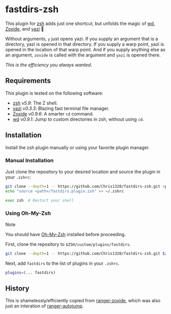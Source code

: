 # fastdirs-zsh

This plugin for [zsh](https://www.zsh.org) adds just one shortcut, but unfolds
the magic of [wd](https://github.com/mfaerevaag/wd), [Zoxide](https://github.com/ajeetdsouza/zoxide),
and [yazi](https://github.com/sxyazi/yazi/) 🧙

Without arguments, `y` just opens yazi. If you supply an argument that is a
directory, yazi is opened in that directory. If you supply a warp point,
yazi is opened in the location of that warp point. And if you supply
anything else as an argument, `zoxide` is called with the argument and
`yazi` is opened there.

_This is the efficiency you always wanted_.

## Requirements

This plugin is tested on the following software:

- [zsh](https://www.zsh.org) v*5.9*: The Z shell.
- [yazi](https://github.com/sxyazi/yazi) v*0.3.3*: Blazing fast terminal file manager.
- [Zoxide](https://github.com/ajeetdsouza/zoxide) v*0.9.6*: A smarter `cd` command.
- [wd](https://github.com/mfaerevaag/wd) v*0.9.1*: Jump to custom directories in zsh,
  without using `cd`.

## Installation

Install the zsh plugin manually or using your favorite plugin manager.

### Manual Installation

Just clone the repository to your desired location and source the plugin in
your `.zshrc`:

```bash
git clone --depth=1 -- https://github.com/Chris1320/fastdirs-zsh.git <path>
echo "source <path>/fastdirs.plugin.zsh" >> ~/.zshrc

exec zsh  # Restart your shell
```

### Using Oh-My-Zsh

> [!NOTE]
> You should have [Oh-My-Zsh](https://ohmyz.sh) installed before proceeding.

First, clone the repository to `$ZSH/custom/plugins/fastdirs`.

```bash
git clone --depth=1 -- https://github.com/Chris1320/fastdirs-zsh.git $ZSH/custom/plugins/fastdirs
```

Next, add `fastdirs` to the list of plugins in your `.zshrc`.

```bash
plugins=(... fastdirs)
```

## History

This is shamelessly/efficiently copied from
[ranger-zoxide](https://github.com/fdw/ranger-zoxide), which was also just an
interation of [ranger-autojump](https://github.com/fdw/ranger-autojump).
